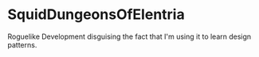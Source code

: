 # SquidDungeonsOfElentria

Roguelike Development disguising the fact that I'm using it to learn design patterns.
